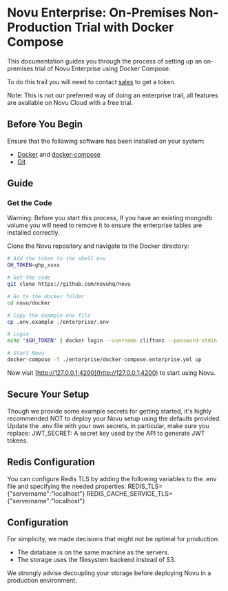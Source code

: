 # Novu Enterprise: On-Premises Non-Production Trial with Docker Compose

This documentation guides you through the process of setting up an on-premises trial of Novu Enterprise using Docker Compose.

To do this trail you will need to contact [sales](https://notify.novu.co/meetings/ryannovu/30minutes) to get a token.



Note: This is not our preferred way of doing an enterprise trail,
all features are available on Novu Cloud with a free trial.

## Before You Begin

Ensure that the following software has been installed on your system:

- [Docker](https://docs.docker.com/engine/install/) and [docker-compose](https://docs.docker.com/compose/install/)
- [Git](https://git-scm.com/downloads)

## Guide

### Get the Code

Warning: Before you start this process, If you have an existing mongodb volume you will need to remove it to 
ensure the enterprise tables are installed correctly.

Clone the Novu repository and navigate to the Docker directory:

```sh
# Add the token to the shell env
GH_TOKEN=ghp_xxxx

# Get the code
git clone https://github.com/novuhq/novu

# Go to the docker folder
cd novu/docker

# Copy the example env file
cp .env.example ./enterprise/.env

# Login
echo "$GH_TOKEN" | docker login --username cliftonz --password-stdin

# Start Novu
docker-compose -f ./enterprise/docker-compose.enterprise.yml up
```

Now visit [http://127.0.0.1:4200](http://127.0.0.1:4200) to start using Novu.

## Secure Your Setup
Though we provide some example secrets for getting started, it's highly recommended NOT to deploy your Novu setup using the defaults provided.
Update the .env file with your own secrets, in particular, make sure you replace:
JWT_SECRET: A secret key used by the API to generate JWT tokens.

## Redis Configuration
You can configure Redis TLS by adding the following variables to the .env file and specifying the needed properties:
REDIS_TLS={"servername":"localhost"}
REDIS_CACHE_SERVICE_TLS={"servername":"localhost"}

## Configuration
For simplicity, we made decisions that might not be optimal for production:
- The database is on the same machine as the servers.
- The storage uses the filesystem backend instead of S3.

We strongly advise decoupling your storage before deploying Novu in a production environment.
